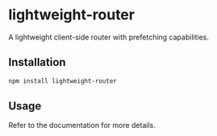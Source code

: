 # lightweight-router

A lightweight client-side router with prefetching capabilities.

## Installation

```bash
npm install lightweight-router
```

## Usage

Refer to the documentation for more details.
